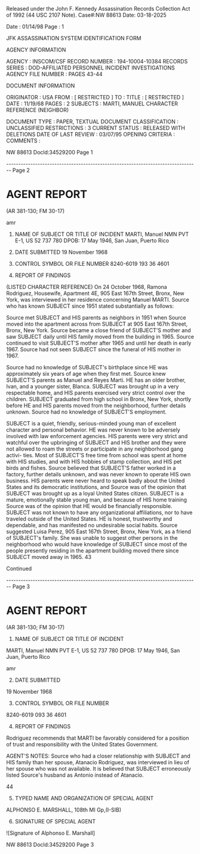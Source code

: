 Released under the John F. Kennedy
Assassination Records Collection Act of
1992 (44 USC 2107 Note). Case#:NW
88613 Date: 03-18-2025

Date : 01/14/98
Page : 1

JFK ASSASSINATION SYSTEM
IDENTIFICATION FORM

AGENCY INFORMATION

AGENCY : INSCOM/CSF
RECORD NUMBER : 194-10004-10384
RECORDS SERIES : DOD-AFFILIATED PERSONNEL INCIDENT INVESTIGATIONS
AGENCY FILE NUMBER : PAGES 43-44

DOCUMENT INFORMATION

ORIGINATOR : USA
FROM : [ RESTRICTED ]
TO :
TITLE : [ RESTRICTED ]
DATE : 11/19/68
PAGES : 2
SUBJECTS : MARTI, MANUEL
CHARACTER REFERENCE (NEIGHBOR)

DOCUMENT TYPE : PAPER, TEXTUAL DOCUMENT
CLASSIFICATION : UNCLASSIFIED
RESTRICTIONS : 3
CURRENT STATUS : RELEASED WITH DELETIONS
DATE OF LAST REVIEW : 03/07/95
OPENING CRITERIA :
COMMENTS :

NW 88613 Docld:34529200 Page 1


-------------------------------------------------------------------------------- Page 2

# AGENT REPORT
(AR 381-130; FM 30-17)

amr

1. NAME OF SUBJECT OR TITLE OF INCIDENT
   MARTI, Manuel NMN
   PVT E-1, US 52 737 780
   DPOB: 17 May 1946, San Juan, Puerto Rico

2. DATE SUBMITTED
   19 November 1968

3. CONTROL SYMBOL OR FILE NUMBER
   8240-6019
   193 36 4601

4. REPORT OF FINDINGS

(LISTED CHARACTER REFERENCE) On 24 October 1968, Ramona Rodriguez,
Housewife, Apartment 4E, 905 East 167th Street, Bronx, New York, was
interviewed in her residence concerning Manuel MARTI. Source who has known
SUBJECT since 1951 stated substantially as follows:

Source met SUBJECT and HIS parents as neighbors in 1951 when
Source moved into the apartment across from SUBJECT at 905 East 167th Street,
Bronx, New York. Source became a close friend of SUBJECT'S mother and saw
SUBJECT daily until HIS family moved from the building in 1965. Source
continued to visit SUBJECT'S mother after 1965 and until her death in early
1967. Source had not seen SUBJECT since the funeral of HIS mother in 1967.

Source had no knowledge of SUBJECT's birthplace since HE was
approximately six years of age when they first met. Source knew SUBJECT'S
parents as Manuel and Reyes Marti. HE has an older brother, Ivan, and a
younger sister, Blanca. SUBJECT was brought up in a very respectable home,
and HIS parents exercised very strict control over the children. SUBJECT
graduated from high school in Bronx, New York, shortly before HE and HIS
parents moved from the neighborhood, further details unknown. Source had
no knowledge of SUBJECT'S employment.

SUBJECT is a quiet, friendly, serious-minded young man of excellent
character and personal behavior. HE was never known to be adversely
involved with law enforcement agencies. HIS parents were very strict and
watchful over the upbringing of SUBJECT and HIS brother and they were not
allowed to roam the streets or participate in any neighborhood gang activi-
ties. Most of SUBJECT'S free time from school was spent at home with HIS
studies, and with HIS hobbies of stamp collection, and HIS pet birds and
fishes. Source believed that SUBJECT'S father worked in a factory, further
details unknown, and was never known to operate HIS own business. HIS
parents were never heard to speak badly about the United States and its
democratic institutions, and Source was of the opinion that SUBJECT was
brought up as a loyal United States citizen. SUBJECT is a mature, emotionally
stable young man, and because of HIS home training Source was of the opinion
that HE would be financially responsible. SUBJECT was not known to have any
organizational affiliations, nor to have traveled outside of the United
States. HE is honest, trustworthy and dependable, and has manifested no
undesirable social habits. Source suggested Luisa Perez, 905 East 167th
Street, Bronx, New York, as a friend of SUBJECT's family. She was unable
to suggest other persons in the neighborhood who would have knowledge of
SUBJECT since most of the people presently residing in the apartment building
moved there since SUBJECT moved away in 1965. 43

Continued


-------------------------------------------------------------------------------- Page 3

# AGENT REPORT
(AR 381-130; FM 30-17)

1. NAME OF SUBJECT OR TITLE OF INCIDENT

MARTI, Manuel NMN
PVT E-1, US 52 737 780
DPOB: 17 May 1946, San Juan, Puerto Rico

amr

2. DATE SUBMITTED

19 November 1968

3. CONTROL SYMBOL OR FILE NUMBER

8240-6019
093 36 4601

4. REPORT OF FINDINGS

Rodriguez recommends that MARTI be favorably considered for a position of trust and responsibility with the United States Government.

AGENT'S NOTES: Source who had a closer relationship with SUBJECT and HIS family than her spouse, Atanacio Rodriguez, was interviewed in lieu of her spouse who was not available. It is believed that SUBJECT erroneously listed Source's husband as Antonio instead of Atanacio.

44

5. TYPED NAME AND ORGANIZATION OF SPECIAL AGENT

ALPHONSO E. MARSHALL, 108th MI Gp,(I-SIB)

6. SIGNATURE OF SPECIAL AGENT

![Signature of Alphonso E. Marshall]

NW 88613 Docld:34529200 Page 3
